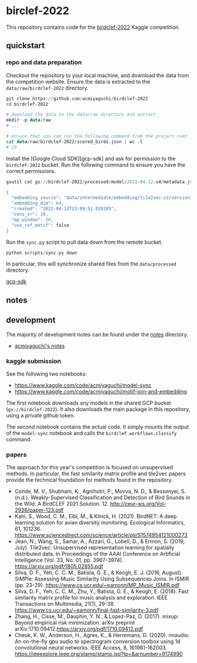 # birclef-2022

This repository contains code for the [birdclef-2022] Kaggle competition.

[birdclef-2022]: https://www.kaggle.com/c/birdclef-2022/overview

## quickstart

### repo and data preparation

Checkout the repository to your local machine, and download the data from the
competition website. Ensure the data is extracted to the
`data/raw/birdclef-2022` directory.

```powershell
git clone https://github.com/acmiyaguchi/birdclef-2022
cd birdclef-2022

# download the data to the data/raw directory and extract
mkdir -p data/raw
# ...

# ensure that you can run the following command from the project root
cat data/raw/birdclef-2022/scored_birds.json | wc -l
# 23
```

Install the [Google Cloud SDK][gcp-sdk] and ask for permission to the
`birdclef-2022` bucket. Run the following command to ensure you have the correct
permissions.

```powershell
gsutil cat gs://birdclef-2022/processed/model/2022-04-12-v4/metadata.json

{
  "embedding_source": "data/intermediate/embedding/tile2vec-v2/version_2/checkpoints/epoch=2-step=10849.ckpt",
  "embedding_dim": 64,
  "created": "2022-04-12T23:09:51.920185",
  "cens_sr": 10,
  "mp_window": 20,
  "use_ref_motif": false
}
```

Run the `sync.py` script to pull data down from the remote bucket.

```powershell
python scripts/sync.py down
```

In particular, this will synchronize shared files from the `data/processed`
directory.

[gcp-sdk](https://cloud.google.com/sdk/docs/install-sdk)

## notes

## development

The majority of development notes can be found under the [notes](notes)
directory.

- [acmiyaguchi's notes](notes/acmiyaguchi-NOTES.md)

### kaggle submission

See the following two notebooks:

- https://www.kaggle.com/code/acmiyaguchi/model-sync
- https://www.kaggle.com/code/acmiyaguchi/motif-join-and-embedding

The first notebook downloads any models in the shared GCP bucket
(`gs://birdclef-2022`). It also downloads the main package in this repository,
using a private github token.

The second notebook contains the actual code. It simply mounts the output of the
`model-sync` notebook and calls the `birdclef.workflows.classify` command.

### papers

The approach for this year's competition is focused on unsupervised methods. In
particular, the fast similarity matrix profile and tile2vec papers provide the
technical foundation for methods found in the repository.

- Conde, M. V., Shubham, K., Agnihotri, P., Movva, N. D., & Bessenyei, S.
  (n.d.). Weakly-Supervised Classification and Detection of Bird Sounds in the
  Wild. A BirdCLEF 2021 Solution. 12. http://ceur-ws.org/Vol-2936/paper-123.pdf
- Kahl, S., Wood, C. M., Eibl, M., & Klinck, H. (2021). BirdNET: A deep learning
  solution for avian diversity monitoring. Ecological Informatics, 61, 101236.
  https://www.sciencedirect.com/science/article/pii/S1574954121000273
- Jean, N., Wang, S., Samar, A., Azzari, G., Lobell, D., & Ermon, S. (2019,
  July). Tile2vec: Unsupervised representation learning for spatially
  distributed data. In Proceedings of the AAAI Conference on Artificial
  Intelligence (Vol. 33, No. 01, pp. 3967-3974).
  https://arxiv.org/pdf/1805.02855.pdf
- Silva, D. F., Yeh, C. C. M., Batista, G. E., & Keogh, E. J. (2016, August).
  SiMPle: Assessing Music Similarity Using Subsequences Joins. In ISMIR (pp.
  23-29). https://www.cs.ucr.edu/~eamonn/MP_Music_ISMIR.pdf
- Silva, D. F., Yeh, C. C. M., Zhu, Y., Batista, G. E., & Keogh, E. (2018). Fast
  similarity matrix profile for music analysis and exploration. IEEE
  Transactions on Multimedia, 21(1), 29-38.
  https://www.cs.ucr.edu/~eamonn/final-fast-similarity-3.pdf
- Zhang, H., Cisse, M., Dauphin, Y. N., & Lopez-Paz, D. (2017). mixup: Beyond
  empirical risk minimization. arXiv preprint
  arXiv:1710.09412.https://arxiv.org/pdf/1710.09412.pdf
- Cheuk, K. W., Anderson, H., Agres, K., & Herremans, D. (2020). nnaudio: An
  on-the-fly gpu audio to spectrogram conversion toolbox using 1d convolutional
  neural networks. IEEE Access, 8, 161981-162003.
  https://ieeexplore.ieee.org/stamp/stamp.jsp?tp=&arnumber=9174990
